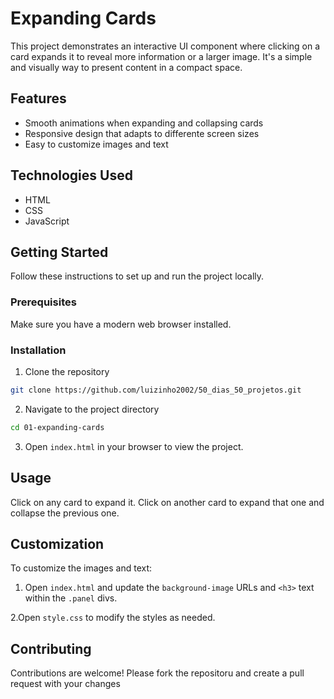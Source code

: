# Expanding Cards

This project demonstrates an interactive UI component where clicking on a card expands it to reveal more information or a larger image. It's a simple and visually way to present content in a compact space.

## Features

- Smooth animations when expanding and collapsing cards
- Responsive design that adapts to differente screen sizes
- Easy to customize images and text

## Technologies Used

- HTML
- CSS
- JavaScript

## Getting Started

Follow these instructions to set up and run the project locally.

### Prerequisites

Make sure you have a modern web browser installed.

### Installation

1. Clone the repository
```sh
git clone https://github.com/luizinho2002/50_dias_50_projetos.git
```

2. Navigate to the project directory
```sh
cd 01-expanding-cards
```

3. Open `index.html` in your browser to view the project.

## Usage

Click on any card to expand it. Click on another card to expand that one and collapse the previous one.

## Customization

To customize the images and text:

1. Open `index.html` and update the `background-image` URLs and `<h3>` text within the `.panel` divs.

2.Open `style.css` to modify the styles as needed.

## Contributing

Contributions are welcome! Please fork the repositoru and create a pull request with your changes
